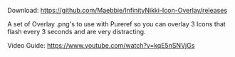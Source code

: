Download: https://github.com/Maebbie/InfinityNikki-Icon-Overlay/releases

A set of Overlay .png's to use with Pureref so you can overlay 3 Icons that flash every 3 seconds and are very distracting.

Video Guide:
https://www.youtube.com/watch?v=kqE5nSNVjGs
